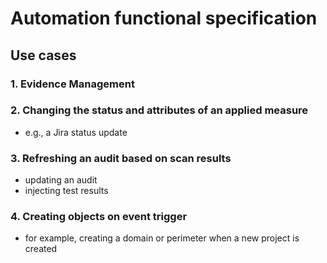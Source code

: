 # Automation functional specification

## Use cases

### 1. Evidence Management

### 2. Changing the status and attributes of an applied measure

- e.g., a Jira status update

### 3. Refreshing an audit based on scan results

- updating an audit
- injecting test results

### 4. Creating objects on event trigger

- for example, creating a domain or perimeter when a new project is created
